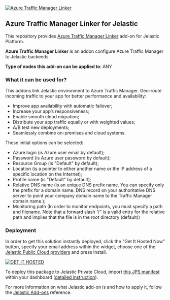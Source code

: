 [![Azure Traffic Manager Linker](http://www.nopdynamics.com/media/17082/windows-logo.png)](../../../azure)
## Azure Traffic Manager Linker for Jelastic

This repository provides [Azure Traffic Manager Linker](http://docs.jelastic.com/file-synchronization/) add-on for Jelastic Platform.

**Azure Traffic Manager Linker** is an addon configure Azure Traffic Manager to Jelastic backends.

**Type of nodes this add-on can be applied to**: ANY

### What it can be used for?
This addons link Jelastic environment to Azure Traffic Manager.
Geo-route incoming traffic to your app for better performance and availability:
- Improve app availability with automatic failover;
- Increase your app’s responsiveness;
- Enable smooth cloud migration;
- Distribute your app traffic equally or with weighted values;
- A/B test new deployments;
- Seamlessly combine on-premises and cloud systems.

These initial options can be selected:
- Azure login (is Azure user email by default);
- Password (is Azure user password by default);
- Resource Group (is "Default" by default);
- Location (is a pointer to either another name or the IP address of a specific location on the Internet);
- Profile name (is "Default" by default);
- Relative DNS name (is an unique DNS prefix name. You can specify only the prefix for a domain name. DNS record on your authoritative DNS server to point your company domain name to the Traffic Manager domain name.);
- Monitoring path (In order to monitor endpoints, you must specify a path and filename. Note that a forward slash “/“ is a valid entry for the relative path and implies that the file is in the root directory (default))<br/>

### Deployment

In order to get this solution instantly deployed, click the "Get It Hosted Now" button, specify your email address within the widget, choose one of the [Jelastic Public Cloud providers](https://jelastic.cloud) and press Install.

[![GET IT HOSTED](https://raw.githubusercontent.com/jelastic-jps/jpswiki/master/images/getithosted.png)](https://jelastic.com/install-application/?manifest=https%3A%2F%2Fgithub.com%2Fjelastic%2Fazure%2Fraw%2Fmaster%2Fmanifest.jps)

To deploy this package to Jelastic Private Cloud, import [this JPS manifest](../../raw/master/manifest.jps) within your dashboard ([detailed instruction](https://docs.jelastic.com/environment-export-import#import)).

For more information on what Jelastic add-on is and how to apply it, follow the [Jelastic Add-ons](https://github.com/jelastic-jps/jpswiki/wiki/Jelastic-Addons) reference.
